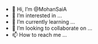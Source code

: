 - 👋 Hi, I’m @MohanSaiA
- 👀 I’m interested in ...
- 🌱 I’m currently learning ...
- 💞️ I’m looking to collaborate on ...
- 📫 How to reach me ...

<!---
MohanSaiA/MohanSaiA is a ✨ special ✨ repository because its `README.md` (this file) appears on your GitHub profile.
You can click the Preview link to take a look at your changes.
--->
